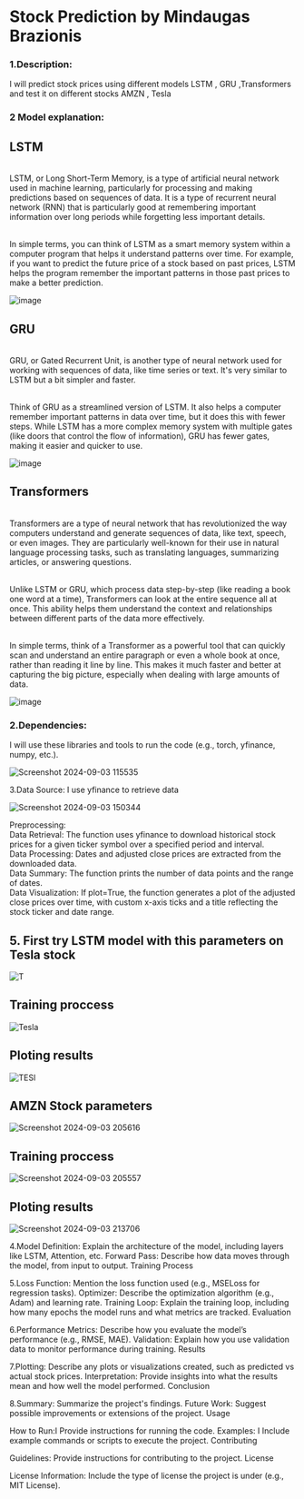                                                               
# Stock Prediction by Mindaugas Brazionis


### 1.Description: 
I will predict stock prices using different models LSTM , GRU ,Transformers and test it on different stocks AMZN , Tesla 


### 2 Model explanation:
 ## LSTM
<br>LSTM, or Long Short-Term Memory, is a type of artificial neural network used in machine learning, particularly for processing and making predictions based on sequences of data. It is a type of recurrent neural network (RNN) that is particularly good at remembering important information over long periods while forgetting less important details.

<br>In simple terms, you can think of LSTM as a smart memory system within a computer program that helps it understand patterns over time. For example, if you want to predict the future price of a stock based on past prices, LSTM helps the program remember the important patterns in those past prices to make a better prediction.


![image](https://github.com/user-attachments/assets/8e062f0a-a604-413b-90b6-e92819379f3e)


 ## GRU
<br>GRU, or Gated Recurrent Unit, is another type of neural network used for working with sequences of data, like time series or text. It's very similar to LSTM but a bit simpler and faster.

<br>Think of GRU as a streamlined version of LSTM. It also helps a computer remember important patterns in data over time, but it does this with fewer steps. While LSTM has a more complex memory system with multiple gates (like doors that control the flow of information), GRU has fewer gates, making it easier and quicker to use.


![image](https://github.com/user-attachments/assets/86d65e85-49be-4d22-8fbb-2851c9dff334)

## Transformers 


<br>Transformers are a type of neural network that has revolutionized the way computers understand and generate sequences of data, like text, speech, or even images. They are particularly well-known for their use in natural language processing tasks, such as translating languages, summarizing articles, or answering questions.

<br>Unlike LSTM or GRU, which process data step-by-step (like reading a book one word at a time), Transformers can look at the entire sequence all at once. This ability helps them understand the context and relationships between different parts of the data more effectively.

<br>In simple terms, think of a Transformer as a powerful tool that can quickly scan and understand an entire paragraph or even a whole book at once, rather than reading it line by line. This makes it much faster and better at capturing the big picture, especially when dealing with large amounts of data.


![image](https://github.com/user-attachments/assets/226b7b1e-0be9-4002-b8ff-3c8e8b5e91d2)



### 2.Dependencies: 
I will use these libraries and tools to run the code (e.g., torch, yfinance, numpy, etc.).


![Screenshot 2024-09-03 115535](https://github.com/user-attachments/assets/73238d24-f770-4c47-822c-891999fdfdd2)


3.Data Source: I use yfinance to retrieve data 

![Screenshot 2024-09-03 150344](https://github.com/user-attachments/assets/3066db2a-8380-4815-9720-89d703a60c57)




Preprocessing: 
<br>Data Retrieval: The function uses yfinance to download historical stock prices for a given ticker symbol over a specified period and interval.
<br>Data Processing: Dates and adjusted close prices are extracted from the downloaded data.
<br>Data Summary: The function prints the number of data points and the range of dates.
<br>Data Visualization: If plot=True, the function generates a plot of the adjusted close prices over time, with custom x-axis ticks and a title reflecting the stock ticker and date range.



## 5. First  try LSTM model with this parameters on Tesla stock 


![T](https://github.com/user-attachments/assets/cb831d7d-6b6c-45d6-ba81-425a0965cff4)


## Training proccess

![Tesla](https://github.com/user-attachments/assets/77974db9-bab5-4a11-b14a-31e3a3f09e2e)


## Ploting results 


![TESl](https://github.com/user-attachments/assets/1d65559b-9894-4a28-8541-3ac20949440e)




## AMZN Stock parameters
![Screenshot 2024-09-03 205616](https://github.com/user-attachments/assets/36c4dd59-4d74-4d47-b6e9-992db6380fae)

## Training proccess
![Screenshot 2024-09-03 205557](https://github.com/user-attachments/assets/4d06fd84-f6cf-4e21-8b49-98a5813f0c9f)

## Ploting results


![Screenshot 2024-09-03 213706](https://github.com/user-attachments/assets/d860e56b-5169-4290-87c4-a53a63140635)





4.Model Definition: Explain the architecture of the model, including layers like LSTM, Attention, etc.
Forward Pass: Describe how data moves through the model, from input to output.
Training Process

5.Loss Function: Mention the loss function used (e.g., MSELoss for regression tasks).
Optimizer: Describe the optimization algorithm (e.g., Adam) and learning rate.
Training Loop: Explain the training loop, including how many epochs the model runs and what metrics are tracked.
Evaluation

6.Performance Metrics: Describe how you evaluate the model’s performance (e.g., RMSE, MAE).
Validation: Explain how you use validation data to monitor performance during training.
Results

7.Plotting: Describe any plots or visualizations created, such as predicted vs actual stock prices.
Interpretation: Provide insights into what the results mean and how well the model performed.
Conclusion

8.Summary: Summarize the project's findings.
Future Work: Suggest possible improvements or extensions of the project.
Usage

How to Run:I Provide instructions for running the code.
Examples: I Include example commands or scripts to execute the project.
Contributing

Guidelines: Provide instructions for contributing to the project.
License

License Information: Include the type of license the project is under (e.g., MIT License).


